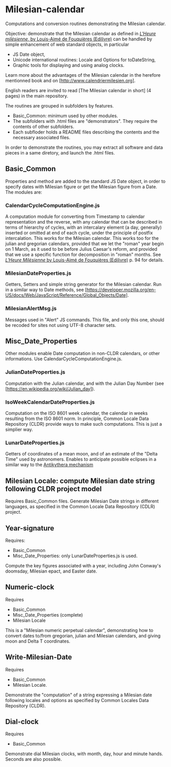 # Milesian-calendar
Computations and conversion routines demonstrating the Milesian calendar.

Objective: demonstrate that the Milesian calendar as defined in
[*L'Heure milésienne*, by Louis-Aimé de Fouquières (Edilivre)](http://www.calendriermilesien.org/l-heure-milesienne.html)
can be handled by simple enhancement of web standard objects, in particular
* JS Date object,
* Unicode international routines: Locale and Options for toDateString,
* Graphic tools for displaying and using analog clocks.

Learn more about the advantages of the Milesian calendar in the herefore mentionned book and on [http://www.calendriermilesien.org].

English readers are invited to read [The Milesian calendar in short] (4 pages) in the main repository.

The routines are grouped in subfolders by features.
* Basic_Common: minimum used by other modules. 
* The subfolders with .html files are "demonstrators". They require the contents of other subfolders. 
* Each subfloder holds a README files describing the contents and the necessary associated files.

In order to demonstrate the routines, you may extract all software and data pieces in a same diretory, and launch the .html files.

## Basic_Common
Properties and method are added to the standard JS Date object, 
in order to specify dates with Milesian figure or get the Milesian figure from a Date. 
The modules are:
### CalendarCycleComputationEngine.js
A computation module for converting from Timestamp to calendar representation and the reverse, with any calendar 
that can be described in terms of hierarchy of cycles, with an intercalary element (a day, generally) 
inserted or omitted at end of each cycle, under the principle of postfix intercalation. This works for the Milesian calendar. 
This works too for the julian and gregorian calendars, provided that we let the "roman" year begin on 1 March,
as it used to be before Julius Caesar's reform, and provided that we use a specific function for decomposition in "roman" months.
See [*L'Heure Milésienne* by Louis-Aimé de Fouquières (Edilivre)](http://www.calendriermilesien.org/l-heure-milesienne.html) p. 94 for details.
### MilesianDateProperties.js
Getters, Setters and simple string generator for the Milesian calendar. 
Run in a similar way to Date methods, see [https://developer.mozilla.org/en-US/docs/Web/JavaScript/Reference/Global_Objects/Date].
### MilesianAlertMsg.js
Messages used in "Alert" JS commands. 
This file, and only this one, should be recoded for sites not using UTF-8 character sets.

## Misc_Date_Properties
Other modules enable Date computation in non-CLDR calendars, or other informations. Use CalendarCycleComputationEngine.js.
### JulianDateProperties.js
Computation with the Julian calendar, and with the Julian Day Number (see [https://en.wikipedia.org/wiki/Julian_day]).
### IsoWeekCalendarDateProperties.js
Computation on the ISO 8601 week calendar, the calendar in weeks resulting from the ISO 8601 norm. 
In principle, Common Locale Data Repository (CLDR) provide ways to make such computations. This is just a simplier way.
### LunarDateProperties.js
Getters of coordinates of a mean moon, and of an estimate of the "Delta Time" used by astronomers. 
Enables to anticipate possible eclipses in a similar way to the [Antikythera mechanism](https://en.wikipedia.org/wiki/Antikythera_mechanism)

## Milesian Locale: compute Milesian date string following CLDR project model
Requires Basic_Common files.
Generate Milesian Date strings in different languages, as specified in the Common Locale Data Repository (CDLR) project.

## Year-signature
Requires: 
* Basic_Common
* Misc_Date_Properties: only LunarDateProperties.js is used.

Compute the key figures associated with a year, including John Conway's doomsday, Milesian epact, and Easter date. 

## Numeric-clock
Requires 
* Basic_Common
* Misc_Date_Properties (complete) 
* Milesian Locale

This is a "Milesian numeric perpetual calendar", demonstrating how to convert dates to/from gregorian, julian and Milesian calendars, 
and giving moon and Delta T coordinates.

## Write-Milesian-Date
Requires 
* Basic_Common 
* Milesian Locale.

Demonstrate the "computation" of a string expressing a Milesian date following locales and options 
as specified by Common Locales Data Repository (CLDR).

## Dial-clock 
Requires 
* Basic_Common

Demonstrate dial Milesian clocks, with month, day, hour and minute hands. Seconds are also possible.

